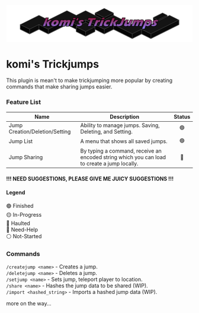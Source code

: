 
![trickyumpslogo](res/trickyumps_3.png)

# komi's Trickjumps
This plugin is mean't to make trickjumping more popular by creating commands that make sharing jumps easier.

### Feature List
| Name                           | Description                                                                                 | Status |
| ------------------------------ | ------------------------------------------------------------------------------------------- | :----: |
| Jump Creation/Deletion/Setting | Ability to manage jumps. Saving, Deleting, and Setting.                                     |   🟢    |
| Jump List                      | A menu that shows all saved jumps.                                                          |   🟢    |
| Jump Sharing                   | By typing a command, receive an encoded string which you can load to create a jump locally. |   🔵    |

#### !!! NEED SUGGESTIONS, PLEASE GIVE ME JUICY SUGGESTIONS !!!

#### Legend
🟢 Finished\
🟡 In-Progress\
🔴 Haulted\
🔵 Need-Help\
⚪ Not-Started

### Commands
`/createjump <name>` - Creates a jump.\
`/deletejump <name>` - Deletes a jump.\
`/setjump <name>` - Sets jump, teleport player to location.\
`/share <name>` - Hashes the jump data to be shared (WIP).\
`/import <hashed_string>` - Imports a hashed jump data (WIP).

more on the way...